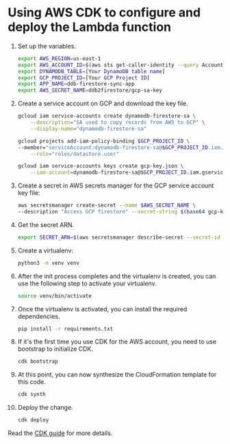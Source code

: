 
# Using AWS CDK to configure and deploy the Lambda function

1. Set up the variables.

    ```bash
    export AWS_REGION=us-east-1
    export AWS_ACCOUNT_ID=$(aws sts get-caller-identity --query Account --output text)
    export DYNAMODB_TABLE=[Your DynamoDB table name]
    export GCP_PROJECT_ID=[Your GCP Project ID]
    export APP_NAME=ddb-firestore-sync-app
    export AWS_SECRET_NAME=ddb2firestore/gcp-sa-key
    ```

1. Create a service account on GCP and download the key file.

    ```bash
    gcloud iam service-accounts create dynamodb-firestore-sa \
        --description="SA used to copy records from AWS to GCP" \
        --display-name="dynamodb-firestore-sa"

    gcloud projects add-iam-policy-binding $GCP_PROJECT_ID \
    --member="serviceAccount:dynamodb-firestore-sa@$GCP_PROJECT_ID.iam.gserviceaccount.com" \
        --role="roles/datastore.user"

    gcloud iam service-accounts keys create gcp-key.json \
        --iam-account=dynamodb-firestore-sa@$GCP_PROJECT_ID.iam.gserviceaccount.com
    ```

1. Create a secret in AWS secrets manager for the GCP service account key file:

    ```bash
    aws secretsmanager create-secret --name $AWS_SECRET_NAME \
    --description "Access GCP firestore" --secret-string $(base64 gcp-key.json)
    ```

1. Get the secret ARN.

    ```bash
    export SECRET_ARN=$(aws secretsmanager describe-secret --secret-id $AWS_SECRET_NAME --query 'ARN' | tr -d '"')
    ```
1. Create a virtualenv:

    ```bash
    python3 -m venv venv
    ```

1. After the init process completes and the virtualenv is created, you can use the following
step to activate your virtualenv.

    ```bash
    source venv/bin/activate
    ```

1. Once the virtualenv is activated, you can install the required dependencies.

    ```bash
    pip install -r requirements.txt
    ```

1. If it's the first time you use CDK for the AWS account, you need to use bootstrap to initialize CDK.

    ```bash
    cdk bootstrap
    ```

1. At this point, you can now synthesize the CloudFormation template for this code.

    ```bash
    cdk synth
    ```

1. Deploy the change.

    ```bash
    cdk deploy
    ```

Read the [CDK guide](https://docs.aws.amazon.com/cdk/v2/guide/home.html) for more details.